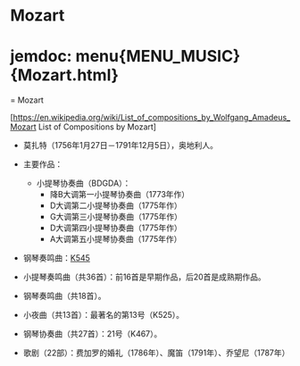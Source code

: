 # Mozart

# jemdoc: menu{MENU_MUSIC}{Mozart.html}
= Mozart

[https://en.wikipedia.org/wiki/List_of_compositions_by_Wolfgang_Amadeus_Mozart List of Compositions by Mozart]

- 莫扎特（1756年1月27日－1791年12月5日），奥地利人。
- 主要作品：
	- 小提琴协奏曲（BDGDA）：
		- 降B大调第一小提琴协奏曲（1773年作）		
		- D大调第二小提琴协奏曲（1775年作）
		- G大调第三小提琴协奏曲（1775年作）
		- D大调第四小提琴协奏曲（1775年作）
		- A大调第五小提琴协奏曲（1775年作）

- 钢琴奏鸣曲：<a href="https://www.youtube.com/watch?v=HmkVBf01XhQ">K545</a>
- 小提琴奏鸣曲（共36首）：前16首是早期作品，后20首是成熟期作品。
- 钢琴奏鸣曲（共18首）。
- 小夜曲（共13首）：最著名的第13号（K525）。
- 钢琴协奏曲（共27首）：21号（K467）。
- 歌剧（22部）：费加罗的婚礼（1786年）、魔笛（1791年）、乔望尼（1787年）
